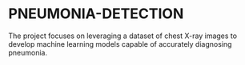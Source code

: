 # PNEUMONIA-DETECTION
The project focuses on leveraging a dataset of chest X-ray images to develop machine learning models capable of accurately diagnosing pneumonia.
